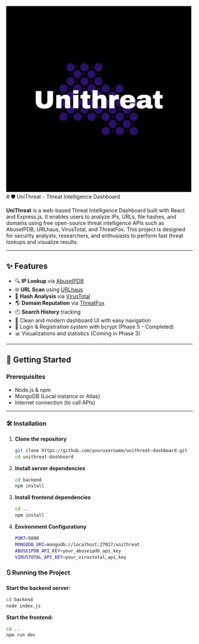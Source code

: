 <img src="UniThreat/src/images/UniThreat_Logo.png" alt="Dashboard Screenshot" width="500" height="500">
# 🛡️ UniThreat - Threat Intelligence Dashboard

**UniThreat** is a web-based Threat Intelligence Dashboard built with React and Express.js. It enables users to analyze IPs, URLs, file hashes, and domains using free open-source threat intelligence APIs such as AbuseIPDB, URLhaus, VirusTotal, and ThreatFox. This project is designed for security analysts, researchers, and enthusiasts to perform fast threat lookups and visualize results.

---

## ✨ Features

- 🔍 **IP Lookup** via [AbuseIPDB](https://www.abuseipdb.com/)
- 🌐 **URL Scan** using [URLhaus](https://urlhaus.abuse.ch/)
- 🧬 **Hash Analysis** via [VirusTotal](https://www.virustotal.com/)
- 🌎 **Domain Reputation** via [ThreatFox](https://threatfox.abuse.ch/)
- 🕘 **Search History** tracking
- 🧩 Clean and modern dashboard UI with easy navigation
- 🔐 Login & Registration system with bcrypt (Phase 5 - Completed)
- 📊 Visualizations and statistics (Coming in Phase 3)

---

## 🚀 Getting Started

### Prerequisites

- Node.js & npm
- MongoDB (Local instance or Atlas)
- Internet connection (to call APIs)

---

### 🛠️ Installation

1. **Clone the repository**
   ```bash
   git clone https://github.com/yourusername/unithreat-dashboard.git
   cd unithreat-dashboard
   ```

2. **Install server dependencies**
   ```bash
   cd backend
   npm install
   ```
3. **Install frontend dependencies**
   ```bash
   cd ..
   npm install
   ```
4. **Environment Configurationy**
   ```bash
   PORT=5000
   MONGODB_URI=mongodb://localhost:27017/unithreat
   ABUSEIPDB_API_KEY=your_abuseipdb_api_key
   VIRUSTOTAL_API_KEY=your_virustotal_api_key
   ```
   
### 🔃 Running the Project
**Start the backend server:**
```bash
cd backend
node index.js
```
**Start the frontend:**
```bash
cd ..
npm run dev
```
